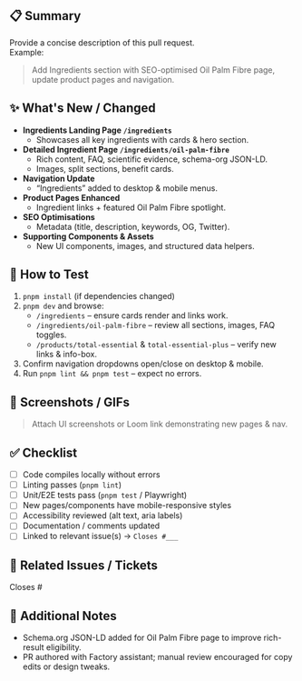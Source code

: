 <!--
  Pull Request Template
  La Belle Vie – Ingredients Expansion
-->

## 📋 Summary

Provide a concise description of this pull request.  
Example:

> Add Ingredients section with SEO-optimised Oil Palm Fibre page, update product pages and navigation.

## ✨ What's New / Changed
- **Ingredients Landing Page `/ingredients`**
  - Showcases all key ingredients with cards & hero section.
- **Detailed Ingredient Page `/ingredients/oil-palm-fibre`**
  - Rich content, FAQ, scientific evidence, schema-org JSON-LD.
  - Images, split sections, benefit cards.
- **Navigation Update**
  - “Ingredients” added to desktop & mobile menus.
- **Product Pages Enhanced**
  - Ingredient links + featured Oil Palm Fibre spotlight.
- **SEO Optimisations**
  - Metadata (title, description, keywords, OG, Twitter).
- **Supporting Components & Assets**
  - New UI components, images, and structured data helpers.

## 🧪 How to Test
1. `pnpm install` (if dependencies changed)  
2. `pnpm dev` and browse:
   - `/ingredients` – ensure cards render and links work.
   - `/ingredients/oil-palm-fibre` – review all sections, images, FAQ toggles.
   - `/products/total-essential` & `total-essential-plus` – verify new links & info-box.
3. Confirm navigation dropdowns open/close on desktop & mobile.
4. Run `pnpm lint && pnpm test` – expect no errors.

## 📸 Screenshots / GIFs
> Attach UI screenshots or Loom link demonstrating new pages & nav.

## ✅ Checklist
- [ ] Code compiles locally without errors
- [ ] Linting passes (`pnpm lint`)
- [ ] Unit/E2E tests pass (`pnpm test` / Playwright)
- [ ] New pages/components have mobile-responsive styles
- [ ] Accessibility reviewed (alt text, aria labels)
- [ ] Documentation / comments updated
- [ ] Linked to relevant issue(s) → `Closes #___`

## 🔗 Related Issues / Tickets
Closes #<!--issue-->  
<!--Add additional references-->

## 📄 Additional Notes
- Schema.org JSON-LD added for Oil Palm Fibre page to improve rich-result eligibility.
- PR authored with Factory assistant; manual review encouraged for copy edits or design tweaks.
